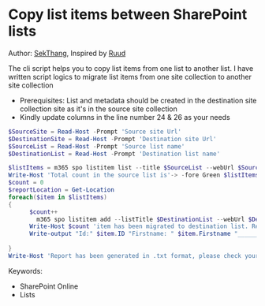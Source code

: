 # Copy list items between SharePoint lists

Author: [SekThang](https://twitter.com/SekThang), Inspired by [Ruud](https://lazyadmin.nl/it/copy-sharepoint-list-items-to-another-list-with-powershell-and-pnp/)

The cli script helps you to copy list items from one list to another list.
I have written script logics to migrate list items from one site collection to another site collection

- Prerequisites: List and metadata should be created in the destination site collection site as it's in the source site collection
- Kindly update columns in the line number 24 & 26 as your needs

```powershell tab="PowerShell"
$SourceSite = Read-Host -Prompt 'Source site Url'
$DestinationSite = Read-Host -Prompt 'Destination site Url'
$SourceList = Read-Host -Prompt 'Source list name'
$DestinationList = Read-Host -Prompt 'Destination list name'

$listItems = m365 spo listitem list --title $SourceList --webUrl $SourceSite --output json | ConvertFrom-Json
Write-Host 'Total count in the source list is'-> -fore Green $listItems.Count
$count = 0
$reportLocation = Get-Location 
foreach($item in $listItems)
{
	  $count++
		m365 spo listitem add --listTitle $DestinationList --webUrl $DestinationSite --Title $item.Title --Firstname $item.Firstname --Lastname $item.Lastname
	  Write-Host $count 'item has been migrated to destination list. Reference item id is' $item.Id -fore Magenta
	  Write-output "Id:" $item.ID "Firstname: " $item.Firstname "_________________________" | Out-File $reportLocation\Report.txt -Append -width 200
     
}
Write-Host 'Report has been generated in .txt format, please check your drive' -fore Cyan
```

Keywords:

- SharePoint Online
- Lists
